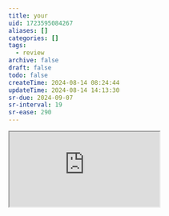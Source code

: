 ```yaml
---
title: your
uid: 1723595084267
aliases: []
categories: []
tags:
  - review
archive: false
draft: false
todo: false
createTime: 2024-08-14 08:24:44
updateTime: 2024-08-14 14:13:30
sr-due: 2024-09-07
sr-interval: 19
sr-ease: 290
---
```


<iframe
  class="iframe_full"
  src="https://dict.youdao.com/result?word=your&lang=en"
>
</iframe>
